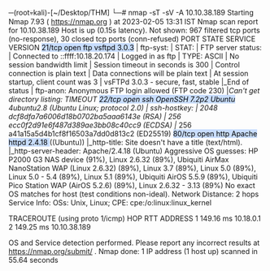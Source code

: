 ─(root💀kali)-[~/Desktop/THM]
└─# nmap -sT -sV -A 10.10.38.189
Starting Nmap 7.93 ( https://nmap.org ) at 2023-02-05 13:31 IST
Nmap scan report for 10.10.38.189
Host is up (0.15s latency).
Not shown: 967 filtered tcp ports (no-response), 30 closed tcp ports (conn-refused)
PORT   STATE SERVICE VERSION
<mark style="background: #ADCCFFA6;">21/tcp open  ftp     vsftpd 3.0.3</mark>
| ftp-syst: 
|   STAT: 
| FTP server status:
|      Connected to ::ffff:10.18.20.174
|      Logged in as ftp
|      TYPE: ASCII
|      No session bandwidth limit
|      Session timeout in seconds is 300
|      Control connection is plain text
|      Data connections will be plain text
|      At session startup, client count was 3
|      vsFTPd 3.0.3 - secure, fast, stable
|_End of status
| ftp-anon: Anonymous FTP login allowed (FTP code 230)
|_Can't get directory listing: TIMEOUT
<mark style="background: #ADCCFFA6;">22/tcp open  ssh     OpenSSH 7.2p2 Ubuntu</mark> 4ubuntu2.8 (Ubuntu Linux; protocol 2.0)
| ssh-hostkey: 
|   2048 dcf8dfa7a6006d18b0702ba5aaa6143e (RSA)
|   256 ecc0f2d91e6f487d389ae3bb08c40cc9 (ECDSA)
|_  256 a41a15a5d4b1cf8f16503a7dd0d813c2 (ED25519)
<mark style="background: #ADCCFFA6;">80/tcp open  http    Apache httpd 2.4.18 </mark>((Ubuntu))
|_http-title: Site doesn't have a title (text/html).
|_http-server-header: Apache/2.4.18 (Ubuntu)
Aggressive OS guesses: HP P2000 G3 NAS device (91%), Linux 2.6.32 (89%), Ubiquiti AirMax NanoStation WAP (Linux 2.6.32) (89%), Linux 3.7 (89%), Linux 5.0 (89%), Linux 5.0 - 5.4 (89%), Linux 5.1 (89%), Ubiquiti AirOS 5.5.9 (89%), Ubiquiti Pico Station WAP (AirOS 5.2.6) (89%), Linux 2.6.32 - 3.13 (89%)
No exact OS matches for host (test conditions non-ideal).
Network Distance: 2 hops
Service Info: OSs: Unix, Linux; CPE: cpe:/o:linux:linux_kernel

TRACEROUTE (using proto 1/icmp)
HOP RTT       ADDRESS
1   149.16 ms 10.18.0.1
2   149.25 ms 10.10.38.189

OS and Service detection performed. Please report any incorrect results at https://nmap.org/submit/ .
Nmap done: 1 IP address (1 host up) scanned in 55.64 seconds
